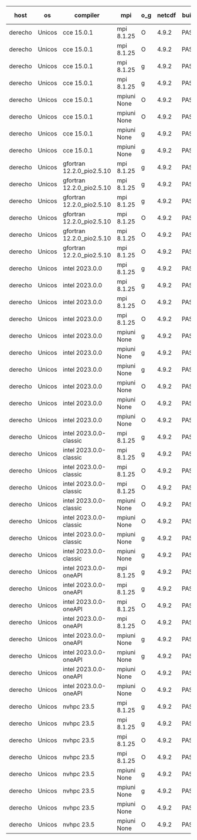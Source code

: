 

| host     | os       | compiler                              | mpi                      | o_g        | netcdf        | build       | u_pass          | u_fail          | s_pass            | s_fail            | e_pass             | e_fail             | nuopc_pass       | nuopc_fail       | artifacts link          |
|----------|----------|---------------------------------------|--------------------------|------------|---------------|-------------|-----------------|-----------------|-------------------|-------------------|--------------------|--------------------|------------------|------------------|-------------------------|
| derecho | Unicos | cce 15.0.1 | mpi 8.1.25  | O | 4.9.2  | PASS | 14012 | 79 | 49 | 0 | 81 | 0 | 0 | 0 | <a href="https://github.com/esmf-org/esmf-test-artifacts/tree/f97b25f85f0c6aaad322191fa4c5db7795f21b89/bugfix_esmf_config/cce/15.0.1/O/mpi/8.1.25" target="_blank">f97b25f</a> | 
| derecho | Unicos | cce 15.0.1 | mpi 8.1.25  | O | 4.9.2  | PASS | 14012 | 79 | 49 | 0 | 81 | 0 | 47 | 0 | <a href="https://github.com/esmf-org/esmf-test-artifacts/tree/1168ad01796f2eb2b402bca9db23498f9de69035/bugfix_esmf_config/cce/15.0.1/O/mpi/8.1.25" target="_blank">1168ad0</a> | 
| derecho | Unicos | cce 15.0.1 | mpi 8.1.25  | g | 4.9.2  | PASS | 14015 | 76 | 49 | 0 | 81 | 0 | 0 | 0 | <a href="https://github.com/esmf-org/esmf-test-artifacts/tree/07dd4a4509976aa4454778d0f201981d1ebef6ad/bugfix_esmf_config/cce/15.0.1/g/mpi/8.1.25" target="_blank">07dd4a4</a> | 
| derecho | Unicos | cce 15.0.1 | mpi 8.1.25  | g | 4.9.2  | PASS | 14015 | 76 | 49 | 0 | 81 | 0 | 47 | 0 | <a href="https://github.com/esmf-org/esmf-test-artifacts/tree/523c49e4fca156b344e27f3ac37eac1ffbb17391/bugfix_esmf_config/cce/15.0.1/g/mpi/8.1.25" target="_blank">523c49e</a> | 
| derecho | Unicos | cce 15.0.1 | mpiuni None  | O | 4.9.2  | PASS | 12345 | 78 | 8 | 0 | 44 | 0 | None | None | <a href="https://github.com/esmf-org/esmf-test-artifacts/tree/20007c9b82a18634bf1243c754a20be22e965f4e/bugfix_esmf_config/cce/15.0.1/O/mpiuni/None" target="_blank">20007c9</a> | 
| derecho | Unicos | cce 15.0.1 | mpiuni None  | O | 4.9.2  | PASS | 12345 | 78 | 8 | 0 | 44 | 0 | None | None | <a href="https://github.com/esmf-org/esmf-test-artifacts/tree/efe16099597d726b1bb671603b3e73b7e7f0a71d/bugfix_esmf_config/cce/15.0.1/O/mpiuni/None" target="_blank">efe1609</a> | 
| derecho | Unicos | cce 15.0.1 | mpiuni None  | g | 4.9.2  | PASS | 12347 | 76 | 8 | 0 | 44 | 0 | None | None | <a href="https://github.com/esmf-org/esmf-test-artifacts/tree/067a1d3416e995e6ea28e9dcae0483cc79b9ff5b/bugfix_esmf_config/cce/15.0.1/g/mpiuni/None" target="_blank">067a1d3</a> | 
| derecho | Unicos | cce 15.0.1 | mpiuni None  | g | 4.9.2  | PASS | 12347 | 76 | 8 | 0 | 44 | 0 | None | None | <a href="https://github.com/esmf-org/esmf-test-artifacts/tree/74f29e65c58143725484a1da5a57087c55e1ae93/bugfix_esmf_config/cce/15.0.1/g/mpiuni/None" target="_blank">74f29e6</a> | 
| derecho | Unicos | gfortran 12.2.0_pio2.5.10 | mpi 8.1.25  | g | 4.9.2  | PASS | 14091 | 0 | 49 | 0 | 81 | 0 | 0 | 0 | <a href="https://github.com/esmf-org/esmf-test-artifacts/tree/c0d2af8e45935fe84cbc518066b0915a5b088e08/bugfix_esmf_config/gfortran/12.2.0_pio2.5.10/g/mpi/8.1.25" target="_blank">c0d2af8</a> | 
| derecho | Unicos | gfortran 12.2.0_pio2.5.10 | mpi 8.1.25  | g | 4.9.2  | PASS | 14091 | 0 | 49 | 0 | 81 | 0 | 47 | 0 | <a href="https://github.com/esmf-org/esmf-test-artifacts/tree/13ba1c3a96b23635be7a117135c04ffe7cc10e3f/bugfix_esmf_config/gfortran/12.2.0_pio2.5.10/g/mpi/8.1.25" target="_blank">13ba1c3</a> | 
| derecho | Unicos | gfortran 12.2.0_pio2.5.10 | mpi 8.1.25  | g | 4.9.2  | PASS | None | None | None | None | None | None | None | None | <a href="https://github.com/esmf-org/esmf-test-artifacts/tree/1cceb654a0b8e94ae2ef3bf8dc9bc4e4b3b5449f/bugfix_esmf_config/gfortran/12.2.0_pio2.5.10/g/mpi/8.1.25" target="_blank">1cceb65</a> | 
| derecho | Unicos | gfortran 12.2.0_pio2.5.10 | mpi 8.1.25  | O | 4.9.2  | PASS | 14091 | 0 | 49 | 0 | 81 | 0 | 0 | 0 | <a href="https://github.com/esmf-org/esmf-test-artifacts/tree/4271c531b891a6ca9c171ff249bd7f0e522b7375/bugfix_esmf_config/gfortran/12.2.0_pio2.5.10/O/mpi/8.1.25" target="_blank">4271c53</a> | 
| derecho | Unicos | gfortran 12.2.0_pio2.5.10 | mpi 8.1.25  | O | 4.9.2  | PASS | 14091 | 0 | 49 | 0 | 81 | 0 | 47 | 0 | <a href="https://github.com/esmf-org/esmf-test-artifacts/tree/2341d7d16b2c4bd971bf8245c6bee8a5d2f94cf1/bugfix_esmf_config/gfortran/12.2.0_pio2.5.10/O/mpi/8.1.25" target="_blank">2341d7d</a> | 
| derecho | Unicos | gfortran 12.2.0_pio2.5.10 | mpi 8.1.25  | O | 4.9.2  | PASS | None | None | None | None | None | None | None | None | <a href="https://github.com/esmf-org/esmf-test-artifacts/tree/36d806203ecc52faca28d9b6c4aa1b8d609388d3/bugfix_esmf_config/gfortran/12.2.0_pio2.5.10/O/mpi/8.1.25" target="_blank">36d8062</a> | 
| derecho | Unicos | intel 2023.0.0 | mpi 8.1.25  | g | 4.9.2  | PASS | 14091 | 0 | 49 | 0 | 81 | 0 | 0 | 0 | <a href="https://github.com/esmf-org/esmf-test-artifacts/tree/0c376634537abf7f222ce1731158835f96713c4a/bugfix_esmf_config/intel/2023.0.0/g/mpi/8.1.25" target="_blank">0c37663</a> | 
| derecho | Unicos | intel 2023.0.0 | mpi 8.1.25  | g | 4.9.2  | PASS | 14091 | 0 | 49 | 0 | 81 | 0 | 47 | 0 | <a href="https://github.com/esmf-org/esmf-test-artifacts/tree/c93f7a39e3ea10c489ff82a5aa5e199870afcdd4/bugfix_esmf_config/intel/2023.0.0/g/mpi/8.1.25" target="_blank">c93f7a3</a> | 
| derecho | Unicos | intel 2023.0.0 | mpi 8.1.25  | O | 4.9.2  | PASS | 14091 | 0 | 49 | 0 | 81 | 0 | 0 | 0 | <a href="https://github.com/esmf-org/esmf-test-artifacts/tree/a55e456550c7c83c71c853f27c60d5ed89b9a4e4/bugfix_esmf_config/intel/2023.0.0/O/mpi/8.1.25" target="_blank">a55e456</a> | 
| derecho | Unicos | intel 2023.0.0 | mpi 8.1.25  | O | 4.9.2  | PASS | 14091 | 0 | 49 | 0 | 81 | 0 | 47 | 0 | <a href="https://github.com/esmf-org/esmf-test-artifacts/tree/45be0525a98df0f88915ef0be3739647545d330f/bugfix_esmf_config/intel/2023.0.0/O/mpi/8.1.25" target="_blank">45be052</a> | 
| derecho | Unicos | intel 2023.0.0 | mpiuni None  | g | 4.9.2  | PASS | 12423 | 0 | 8 | 0 | 44 | 0 | None | None | <a href="https://github.com/esmf-org/esmf-test-artifacts/tree/ac42954f265ddce57c7a39df1e427c0df0c66263/bugfix_esmf_config/intel/2023.0.0/g/mpiuni/None" target="_blank">ac42954</a> | 
| derecho | Unicos | intel 2023.0.0 | mpiuni None  | g | 4.9.2  | PASS | 12423 | 0 | 8 | 0 | 44 | 0 | None | None | <a href="https://github.com/esmf-org/esmf-test-artifacts/tree/032d177b0346031740d8ad78c62c02b875b9b42d/bugfix_esmf_config/intel/2023.0.0/g/mpiuni/None" target="_blank">032d177</a> | 
| derecho | Unicos | intel 2023.0.0 | mpiuni None  | g | 4.9.2  | PASS | None | None | None | None | None | None | None | None | <a href="https://github.com/esmf-org/esmf-test-artifacts/tree/a69eb8d5866608cc35ffc24e04f6ce9addd6e56e/bugfix_esmf_config/intel/2023.0.0/g/mpiuni/None" target="_blank">a69eb8d</a> | 
| derecho | Unicos | intel 2023.0.0 | mpiuni None  | O | 4.9.2  | PASS | 12423 | 0 | 8 | 0 | 44 | 0 | None | None | <a href="https://github.com/esmf-org/esmf-test-artifacts/tree/162201151e5e8c1f8f172345e98ac225abcf8874/bugfix_esmf_config/intel/2023.0.0/O/mpiuni/None" target="_blank">1622011</a> | 
| derecho | Unicos | intel 2023.0.0 | mpiuni None  | O | 4.9.2  | PASS | 12423 | 0 | 8 | 0 | 44 | 0 | None | None | <a href="https://github.com/esmf-org/esmf-test-artifacts/tree/137a0bd9f9f236f32f91275c49bd74f5b357970e/bugfix_esmf_config/intel/2023.0.0/O/mpiuni/None" target="_blank">137a0bd</a> | 
| derecho | Unicos | intel 2023.0.0 | mpiuni None  | O | 4.9.2  | PASS | None | None | None | None | None | None | None | None | <a href="https://github.com/esmf-org/esmf-test-artifacts/tree/f4947554671fc84aacf7eba962a3e888611b9e49/bugfix_esmf_config/intel/2023.0.0/O/mpiuni/None" target="_blank">f494755</a> | 
| derecho | Unicos | intel 2023.0.0-classic | mpi 8.1.25  | g | 4.9.2  | PASS | 14091 | 0 | 49 | 0 | 81 | 0 | 0 | 0 | <a href="https://github.com/esmf-org/esmf-test-artifacts/tree/e004357de10c13f27c7be4a1165e5f224a5371b5/bugfix_esmf_config/intel/2023.0.0-classic/g/mpi/8.1.25" target="_blank">e004357</a> | 
| derecho | Unicos | intel 2023.0.0-classic | mpi 8.1.25  | g | 4.9.2  | PASS | None | None | None | None | None | None | None | None | <a href="https://github.com/esmf-org/esmf-test-artifacts/tree/1deb90278e589494fb833b2e3c52e751d9f0633a/bugfix_esmf_config/intel/2023.0.0-classic/g/mpi/8.1.25" target="_blank">1deb902</a> | 
| derecho | Unicos | intel 2023.0.0-classic | mpi 8.1.25  | O | 4.9.2  | PASS | 14091 | 0 | 49 | 0 | 81 | 0 | 0 | 0 | <a href="https://github.com/esmf-org/esmf-test-artifacts/tree/bfe9ab61cd13dfa262cc7daf162548f7e36fc995/bugfix_esmf_config/intel/2023.0.0-classic/O/mpi/8.1.25" target="_blank">bfe9ab6</a> | 
| derecho | Unicos | intel 2023.0.0-classic | mpi 8.1.25  | O | 4.9.2  | PASS | 14091 | 0 | 49 | 0 | 81 | 0 | 47 | 0 | <a href="https://github.com/esmf-org/esmf-test-artifacts/tree/96d9bb45c3d63106991311a7851663a06c52c5e0/bugfix_esmf_config/intel/2023.0.0-classic/O/mpi/8.1.25" target="_blank">96d9bb4</a> | 
| derecho | Unicos | intel 2023.0.0-classic | mpiuni None  | O | 4.9.2  | PASS | 12423 | 0 | 8 | 0 | 44 | 0 | None | None | <a href="https://github.com/esmf-org/esmf-test-artifacts/tree/0431bb7829f931034f1b5cf3f3b2f00b51dcce89/bugfix_esmf_config/intel/2023.0.0-classic/O/mpiuni/None" target="_blank">0431bb7</a> | 
| derecho | Unicos | intel 2023.0.0-classic | mpiuni None  | O | 4.9.2  | PASS | 12423 | 0 | 8 | 0 | 44 | 0 | None | None | <a href="https://github.com/esmf-org/esmf-test-artifacts/tree/737cb683d6fa8812a4a707745d994be897c3fc7f/bugfix_esmf_config/intel/2023.0.0-classic/O/mpiuni/None" target="_blank">737cb68</a> | 
| derecho | Unicos | intel 2023.0.0-classic | mpiuni None  | g | 4.9.2  | PASS | 12423 | 0 | 8 | 0 | 44 | 0 | None | None | <a href="https://github.com/esmf-org/esmf-test-artifacts/tree/10ad6e7bb92e76cade093a87b34ac01bd95f1173/bugfix_esmf_config/intel/2023.0.0-classic/g/mpiuni/None" target="_blank">10ad6e7</a> | 
| derecho | Unicos | intel 2023.0.0-classic | mpiuni None  | g | 4.9.2  | PASS | 12423 | 0 | 8 | 0 | 44 | 0 | None | None | <a href="https://github.com/esmf-org/esmf-test-artifacts/tree/e0a86d4213cf440f3da5925a8d8d26d5605d91b3/bugfix_esmf_config/intel/2023.0.0-classic/g/mpiuni/None" target="_blank">e0a86d4</a> | 
| derecho | Unicos | intel 2023.0.0-oneAPI | mpi 8.1.25  | g | 4.9.2  | PASS | 14091 | 0 | 49 | 0 | 81 | 0 | 0 | 0 | <a href="https://github.com/esmf-org/esmf-test-artifacts/tree/cc708fe620d86b00f37b86ad11021e39c6100d9c/bugfix_esmf_config/intel/2023.0.0-oneAPI/g/mpi/8.1.25" target="_blank">cc708fe</a> | 
| derecho | Unicos | intel 2023.0.0-oneAPI | mpi 8.1.25  | g | 4.9.2  | PASS | 14091 | 0 | 49 | 0 | 81 | 0 | 47 | 0 | <a href="https://github.com/esmf-org/esmf-test-artifacts/tree/ae6398f1bcf7f54462b4fd6ce5476ff986da478f/bugfix_esmf_config/intel/2023.0.0-oneAPI/g/mpi/8.1.25" target="_blank">ae6398f</a> | 
| derecho | Unicos | intel 2023.0.0-oneAPI | mpi 8.1.25  | O | 4.9.2  | PASS | 14091 | 0 | 48 | 1 | 81 | 0 | 0 | 0 | <a href="https://github.com/esmf-org/esmf-test-artifacts/tree/2fcbfb5438b3c019645b092472c7697560b60973/bugfix_esmf_config/intel/2023.0.0-oneAPI/O/mpi/8.1.25" target="_blank">2fcbfb5</a> | 
| derecho | Unicos | intel 2023.0.0-oneAPI | mpi 8.1.25  | O | 4.9.2  | PASS | 14091 | 0 | 48 | 1 | 81 | 0 | 37 | 10 | <a href="https://github.com/esmf-org/esmf-test-artifacts/tree/6197d7aac980ace40f16ca3b9dfa272137389b03/bugfix_esmf_config/intel/2023.0.0-oneAPI/O/mpi/8.1.25" target="_blank">6197d7a</a> | 
| derecho | Unicos | intel 2023.0.0-oneAPI | mpiuni None  | g | 4.9.2  | PASS | 12423 | 0 | 8 | 0 | 44 | 0 | None | None | <a href="https://github.com/esmf-org/esmf-test-artifacts/tree/88b66c37e290fc627a02e790f77b2c0afba7e9f7/bugfix_esmf_config/intel/2023.0.0-oneAPI/g/mpiuni/None" target="_blank">88b66c3</a> | 
| derecho | Unicos | intel 2023.0.0-oneAPI | mpiuni None  | g | 4.9.2  | PASS | 12423 | 0 | 8 | 0 | 44 | 0 | None | None | <a href="https://github.com/esmf-org/esmf-test-artifacts/tree/c8dbc03652889c248ff9629d662492dcb378c66c/bugfix_esmf_config/intel/2023.0.0-oneAPI/g/mpiuni/None" target="_blank">c8dbc03</a> | 
| derecho | Unicos | intel 2023.0.0-oneAPI | mpiuni None  | O | 4.9.2  | PASS | 12423 | 0 | 8 | 0 | 44 | 0 | None | None | <a href="https://github.com/esmf-org/esmf-test-artifacts/tree/2582373a2b2b30da589734eedfe047bda7d4aadb/bugfix_esmf_config/intel/2023.0.0-oneAPI/O/mpiuni/None" target="_blank">2582373</a> | 
| derecho | Unicos | intel 2023.0.0-oneAPI | mpiuni None  | O | 4.9.2  | PASS | 12423 | 0 | 8 | 0 | 44 | 0 | None | None | <a href="https://github.com/esmf-org/esmf-test-artifacts/tree/1c26e8de03340156739413e8b915f161d1f17b39/bugfix_esmf_config/intel/2023.0.0-oneAPI/O/mpiuni/None" target="_blank">1c26e8d</a> | 
| derecho | Unicos | nvhpc 23.5 | mpi 8.1.25  | g | 4.9.2  | PASS | 14091 | 0 | 49 | 0 | 81 | 0 | 0 | 0 | <a href="https://github.com/esmf-org/esmf-test-artifacts/tree/d0138e9e3ae64d9628cb1b53cf37b9c9d15a187c/bugfix_esmf_config/nvhpc/23.5/g/mpi/8.1.25" target="_blank">d0138e9</a> | 
| derecho | Unicos | nvhpc 23.5 | mpi 8.1.25  | g | 4.9.2  | PASS | 14091 | 0 | 49 | 0 | 81 | 0 | 47 | 0 | <a href="https://github.com/esmf-org/esmf-test-artifacts/tree/ba649999872e6f6a9fc13ac7d0b3293e592765cf/bugfix_esmf_config/nvhpc/23.5/g/mpi/8.1.25" target="_blank">ba64999</a> | 
| derecho | Unicos | nvhpc 23.5 | mpi 8.1.25  | O | 4.9.2  | PASS | 14091 | 0 | 49 | 0 | 81 | 0 | 0 | 0 | <a href="https://github.com/esmf-org/esmf-test-artifacts/tree/24b24a2044c072a21906c6fb3bea14636b8c0d5b/bugfix_esmf_config/nvhpc/23.5/O/mpi/8.1.25" target="_blank">24b24a2</a> | 
| derecho | Unicos | nvhpc 23.5 | mpi 8.1.25  | O | 4.9.2  | PASS | 14091 | 0 | 49 | 0 | 81 | 0 | 47 | 0 | <a href="https://github.com/esmf-org/esmf-test-artifacts/tree/47bdf9c5c0a082b7b14ecd20ec18760963754cf5/bugfix_esmf_config/nvhpc/23.5/O/mpi/8.1.25" target="_blank">47bdf9c</a> | 
| derecho | Unicos | nvhpc 23.5 | mpiuni None  | g | 4.9.2  | PASS | 12423 | 0 | 8 | 0 | 44 | 0 | None | None | <a href="https://github.com/esmf-org/esmf-test-artifacts/tree/5350c59be708dafd09b2df2704000a68d3ae26cc/bugfix_esmf_config/nvhpc/23.5/g/mpiuni/None" target="_blank">5350c59</a> | 
| derecho | Unicos | nvhpc 23.5 | mpiuni None  | g | 4.9.2  | PASS | 12423 | 0 | 8 | 0 | 44 | 0 | None | None | <a href="https://github.com/esmf-org/esmf-test-artifacts/tree/0acb3a40193eb1418647847bfda7b03a6fedfd5c/bugfix_esmf_config/nvhpc/23.5/g/mpiuni/None" target="_blank">0acb3a4</a> | 
| derecho | Unicos | nvhpc 23.5 | mpiuni None  | O | 4.9.2  | PASS | 12423 | 0 | 8 | 0 | 44 | 0 | None | None | <a href="https://github.com/esmf-org/esmf-test-artifacts/tree/caa8537a6e3eea5e33425e90b16a7353e2a3418d/bugfix_esmf_config/nvhpc/23.5/O/mpiuni/None" target="_blank">caa8537</a> | 
| derecho | Unicos | nvhpc 23.5 | mpiuni None  | O | 4.9.2  | PASS | 12423 | 0 | 8 | 0 | 44 | 0 | None | None | <a href="https://github.com/esmf-org/esmf-test-artifacts/tree/f8ff84d284032372327cb510335faf6f00160646/bugfix_esmf_config/nvhpc/23.5/O/mpiuni/None" target="_blank">f8ff84d</a> | 
